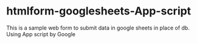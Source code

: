 # htmlform-googlesheets-App-script
This is a sample web form to submit data in google sheets in place of db. Using App script by Google
